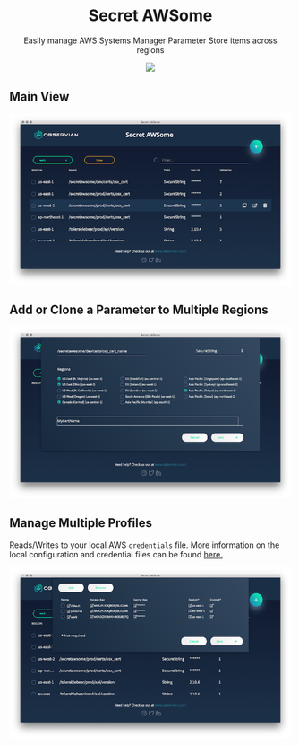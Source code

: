<p align="center">
  <h1 align="center">Secret AWSome</h1>
</p>

<p align="center">
  Easily manage AWS Systems Manager Parameter Store items across regions
</p>

<p align="center">
  <a href="https://jaaromy.visualstudio.com/SecretAWSome/_build/index?definitionId=1&_a=summary">
    <img src="https://jaaromy.visualstudio.com/_apis/public/build/definitions/fe839001-5191-4cf4-87ad-07c4aa23b582/1/badge">
  </a>
</p>

## Main View

![Main View](docs/main.png)

## Add or Clone a Parameter to Multiple Regions

![Add or Clone Parameter](docs/add_parameter.png)

## Manage Multiple Profiles

Reads/Writes to your local AWS `credentials` file. More information on the local configuration and credential files can be found [here.](https://docs.aws.amazon.com/cli/latest/userguide/cli-config-files.html)

![Manage Profiles](./docs/profile_manager.png)
